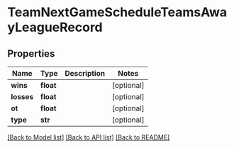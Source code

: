 # TeamNextGameScheduleTeamsAwayLeagueRecord

## Properties
Name | Type | Description | Notes
------------ | ------------- | ------------- | -------------
**wins** | **float** |  | [optional] 
**losses** | **float** |  | [optional] 
**ot** | **float** |  | [optional] 
**type** | **str** |  | [optional] 

[[Back to Model list]](../README.md#documentation-for-models) [[Back to API list]](../README.md#documentation-for-api-endpoints) [[Back to README]](../README.md)

